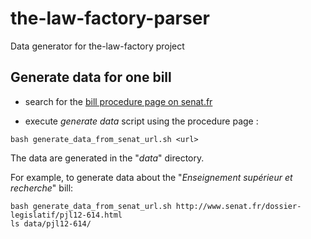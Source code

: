 the-law-factory-parser
======================

Data generator for the-law-factory project

## Generate data for one bill ##

- search for the [bill procedure page on senat.fr](http://www.senat.fr/dossiers-legislatifs/index-general-projets-propositions-de-lois.html)

- execute *generate data* script using the procedure page :

`bash generate_data_from_senat_url.sh <url>`

The data are generated in the "*data*" directory.

For example, to generate data about the "*Enseignement supérieur et recherche*" bill:

```
bash generate_data_from_senat_url.sh http://www.senat.fr/dossier-legislatif/pjl12-614.html
ls data/pjl12-614/
```


